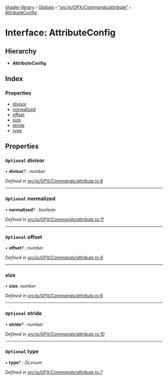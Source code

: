[shader-library](../README.md) › [Globals](../globals.md) › ["src/js/GPX/Commands/attribute"](../modules/_src_js_gpx_commands_attribute_.md) › [AttributeConfig](_src_js_gpx_commands_attribute_.attributeconfig.md)

# Interface: AttributeConfig

## Hierarchy

* **AttributeConfig**

## Index

### Properties

* [divisor](_src_js_gpx_commands_attribute_.attributeconfig.md#optional-divisor)
* [normalized](_src_js_gpx_commands_attribute_.attributeconfig.md#optional-normalized)
* [offset](_src_js_gpx_commands_attribute_.attributeconfig.md#optional-offset)
* [size](_src_js_gpx_commands_attribute_.attributeconfig.md#size)
* [stride](_src_js_gpx_commands_attribute_.attributeconfig.md#optional-stride)
* [type](_src_js_gpx_commands_attribute_.attributeconfig.md#optional-type)

## Properties

### `Optional` divisor

• **divisor**? : *number*

*Defined in [src/js/GPX/Commands/attribute.ts:8](https://github.com/devjeetr/shader-lib-2/blob/83bd8e1/src/js/GPX/Commands/attribute.ts#L8)*

___

### `Optional` normalized

• **normalized**? : *boolean*

*Defined in [src/js/GPX/Commands/attribute.ts:11](https://github.com/devjeetr/shader-lib-2/blob/83bd8e1/src/js/GPX/Commands/attribute.ts#L11)*

___

### `Optional` offset

• **offset**? : *number*

*Defined in [src/js/GPX/Commands/attribute.ts:9](https://github.com/devjeetr/shader-lib-2/blob/83bd8e1/src/js/GPX/Commands/attribute.ts#L9)*

___

###  size

• **size**: *number*

*Defined in [src/js/GPX/Commands/attribute.ts:6](https://github.com/devjeetr/shader-lib-2/blob/83bd8e1/src/js/GPX/Commands/attribute.ts#L6)*

___

### `Optional` stride

• **stride**? : *number*

*Defined in [src/js/GPX/Commands/attribute.ts:10](https://github.com/devjeetr/shader-lib-2/blob/83bd8e1/src/js/GPX/Commands/attribute.ts#L10)*

___

### `Optional` type

• **type**? : *GLenum*

*Defined in [src/js/GPX/Commands/attribute.ts:7](https://github.com/devjeetr/shader-lib-2/blob/83bd8e1/src/js/GPX/Commands/attribute.ts#L7)*
